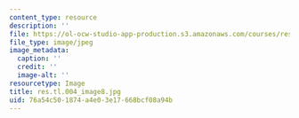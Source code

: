 ```yaml
---
content_type: resource
description: ''
file: https://ol-ocw-studio-app-production.s3.amazonaws.com/courses/res-tll-004-stem-concept-videos-fall-2013/76a54c501874a4e03e17668bcf08a94b_res.tl.004_image8.jpg
file_type: image/jpeg
image_metadata:
  caption: ''
  credit: ''
  image-alt: ''
resourcetype: Image
title: res.tl.004_image8.jpg
uid: 76a54c50-1874-a4e0-3e17-668bcf08a94b
---
```

